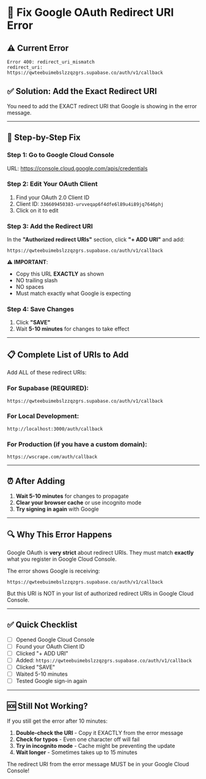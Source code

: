# 🔧 Fix Google OAuth Redirect URI Error

## ⚠️ Current Error
```
Error 400: redirect_uri_mismatch
redirect_uri: https://qwteebuimebslzzqzgrs.supabase.co/auth/v1/callback
```

## ✅ Solution: Add the Exact Redirect URI

You need to add the EXACT redirect URI that Google is showing in the error message.

---

## 📝 Step-by-Step Fix

### Step 1: Go to Google Cloud Console
URL: https://console.cloud.google.com/apis/credentials

### Step 2: Edit Your OAuth Client
1. Find your OAuth 2.0 Client ID
2. Client ID: `336609450383-urvveqap6f4dfe6l89u4i89jq7646phj`
3. Click on it to edit

### Step 3: Add the Redirect URI

In the **"Authorized redirect URIs"** section, click **"+ ADD URI"** and add:

```
https://qwteebuimebslzzqzgrs.supabase.co/auth/v1/callback
```

⚠️ **IMPORTANT**: 
- Copy this URL **EXACTLY** as shown
- NO trailing slash
- NO spaces
- Must match exactly what Google is expecting

### Step 4: Save Changes
1. Click **"SAVE"**
2. Wait **5-10 minutes** for changes to take effect

---

## 📋 Complete List of URIs to Add

Add ALL of these redirect URIs:

### For Supabase (REQUIRED):
```
https://qwteebuimebslzzqzgrs.supabase.co/auth/v1/callback
```

### For Local Development:
```
http://localhost:3000/auth/callback
```

### For Production (if you have a custom domain):
```
https://wscrape.com/auth/callback
```

---

## ⏰ After Adding

1. **Wait 5-10 minutes** for changes to propagate
2. **Clear your browser cache** or use incognito mode
3. **Try signing in again** with Google

---

## 🔍 Why This Error Happens

Google OAuth is **very strict** about redirect URIs. They must match **exactly** what you register in Google Cloud Console.

The error shows Google is receiving:
```
https://qwteebuimebslzzqzgrs.supabase.co/auth/v1/callback
```

But this URI is NOT in your list of authorized redirect URIs in Google Cloud Console.

---

## ✅ Quick Checklist

- [ ] Opened Google Cloud Console
- [ ] Found your OAuth Client ID
- [ ] Clicked "+ ADD URI"
- [ ] Added: `https://qwteebuimebslzzqzgrs.supabase.co/auth/v1/callback`
- [ ] Clicked "SAVE"
- [ ] Waited 5-10 minutes
- [ ] Tested Google sign-in again

---

## 🆘 Still Not Working?

If you still get the error after 10 minutes:

1. **Double-check the URI** - Copy it EXACTLY from the error message
2. **Check for typos** - Even one character off will fail
3. **Try in incognito mode** - Cache might be preventing the update
4. **Wait longer** - Sometimes takes up to 15 minutes

The redirect URI from the error message MUST be in your Google Cloud Console!

